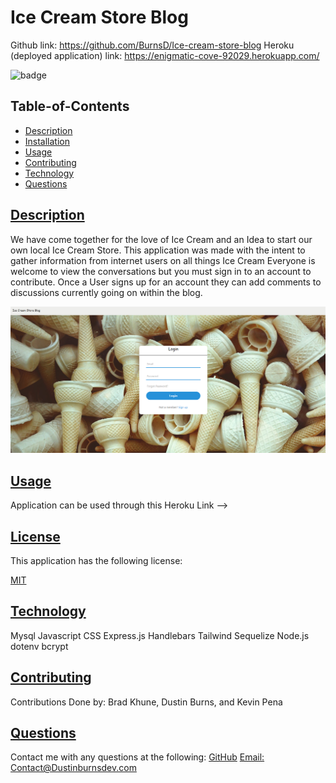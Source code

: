 
  # Ice Cream Store Blog

  Github link: https://github.com/BurnsD/Ice-cream-store-blog
  Heroku (deployed application) link: https://enigmatic-cove-92029.herokuapp.com/
  
  
  ![badge](https://img.shields.io/badge/license-MIT-blue)
    
  
  ## Table-of-Contents
  * [Description](#description)
  * [Installation](#installation)
  * [Usage](#usage)
  * [Contributing](#contributing)
  * [Technology](#technology)
  * [Questions](#questions)
  
  
  ## [Description](#table-of-contents)
  We have come together for the love of Ice Cream and an Idea to start our own local Ice Cream Store. This application was made with the intent to gather information from internet users on all things Ice Cream
  Everyone is welcome to view the conversations but you must sign in to an account to contribute.
  Once a User signs up for an account they can add comments to discussions currently going on within the blog.
  
![Screenshot](./public/images/login-scrnsht.png)

  ## [Usage](#table-of-contents)
  Application can be used through this Heroku Link -->

  ## [License](#table-of-contents)
  This application has the following license:
  
  [MIT](https://choosealicense.com/licenses/MIT)
    
  ## [Technology](table-of-contents)
  Mysql
  Javascript
  CSS
  Express.js 
  Handlebars
  Tailwind
  Sequelize
  Node.js
  dotenv
  bcrypt

  ## [Contributing](#table-of-contents)
  Contributions Done by: Brad Khune, Dustin Burns, and Kevin Pena
  
  ## [Questions](#table-of-contents)
  Contact me with any questions at the following:
  [GitHub](https://github.com/BurnsD)
  [Email: Contact@Dustinburnsdev.com](mailto:Contact@Dustinburnsdev.com)
  